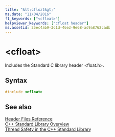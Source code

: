 ```yaml
---
title: "&lt;cfloat&gt;"
ms.date: "11/04/2016"
f1_keywords: ["<cfloat>"]
helpviewer_keywords: ["cfloat header"]
ms.assetid: 25ec4ab9-3c1d-46e3-9e68-ad9a8762cadb
---
```

# &lt;cfloat&gt;

Includes the Standard C library header \<float.h>.

## Syntax

```cpp
#include <cfloat>

```

## See also

[Header Files Reference](../standard-library/cpp-standard-library-header-files.md)<br/>
[C++ Standard Library Overview](../standard-library/cpp-standard-library-overview.md)<br/>
[Thread Safety in the C++ Standard Library](../standard-library/thread-safety-in-the-cpp-standard-library.md)<br/>
